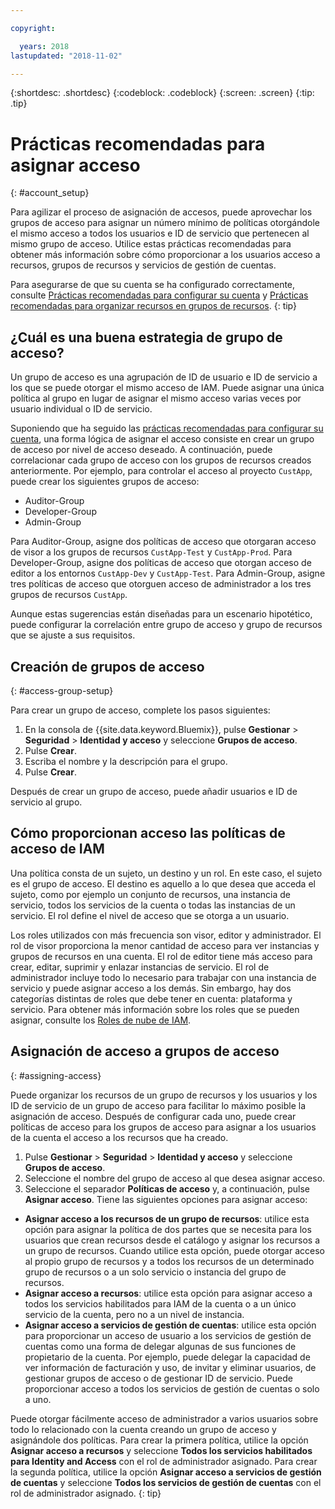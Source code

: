 ```yaml
---

copyright:

  years: 2018
lastupdated: "2018-11-02"

---
```


{:shortdesc: .shortdesc}
{:codeblock: .codeblock}
{:screen: .screen}
{:tip: .tip}

# Prácticas recomendadas para asignar acceso
{: #account_setup}

Para agilizar el proceso de asignación de accesos, puede aprovechar los grupos de acceso para asignar un número mínimo de políticas otorgándole el mismo acceso a todos los usuarios e ID de servicio que pertenecen al mismo grupo de acceso. Utilice estas prácticas recomendadas para obtener más información sobre cómo proporcionar a los usuarios acceso a recursos, grupos de recursos y servicios de gestión de cuentas.

Para asegurarse de que su cuenta se ha configurado correctamente, consulte [Prácticas recomendadas para configurar su cuenta](/docs/account/bp_account.html#account_setup) y [Prácticas recomendadas para organizar recursos en grupos de recursos](/docs/resources/bestpractice_rgs.html).
{: tip}

## ¿Cuál es una buena estrategia de grupo de acceso?

Un grupo de acceso es una agrupación de ID de usuario e ID de servicio a los que se puede otorgar el mismo acceso de IAM. Puede asignar una única política al grupo en lugar de asignar el mismo acceso varias veces por usuario individual o ID de servicio.

Suponiendo que ha seguido las [prácticas recomendadas para configurar su cuenta](/docs/account/bp_account.html#account_setup), una
forma lógica de asignar el acceso consiste en crear un grupo de acceso por nivel de acceso deseado. A continuación, puede correlacionar cada grupo de acceso con los grupos de recursos creados anteriormente. Por ejemplo, para controlar el acceso al proyecto `CustApp`, puede crear los siguientes grupos de acceso:

* Auditor-Group
* Developer-Group
* Admin-Group

Para Auditor-Group, asigne dos políticas de acceso que otorgaran acceso de visor a los grupos de recursos `CustApp-Test` y `CustApp-Prod`. Para Developer-Group, asigne dos políticas de acceso que otorgan acceso de editor a los entornos `CustApp-Dev` y `CustApp-Test`. Para Admin-Group, asigne tres políticas de acceso que otorguen acceso de administrador a los tres grupos de recursos `CustApp`. 

Aunque estas sugerencias están diseñadas para un escenario hipotético, puede configurar la correlación entre grupo de acceso y grupo de recursos que se ajuste a sus requisitos. 

## Creación de grupos de acceso
{: #access-group-setup}

Para crear un grupo de acceso, complete los pasos siguientes: 

1. En la consola de {{site.data.keyword.Bluemix}}, pulse **Gestionar** &gt; **Seguridad** &gt; **Identidad y acceso** y seleccione **Grupos de acceso**.
2. Pulse **Crear**.
3. Escriba el nombre y la descripción para el grupo.
4. Pulse **Crear**.

Después de crear un grupo de acceso, puede añadir usuarios e ID de servicio al grupo.

## Cómo proporcionan acceso las políticas de acceso de IAM

Una política consta de un sujeto, un destino y un rol. En este caso, el sujeto es el grupo de acceso. El destino es aquello a lo que desea que acceda el sujeto, como por ejemplo un conjunto de recursos, una instancia de servicio, todos los servicios de la cuenta o todas las instancias de un servicio. El rol define el nivel de acceso que se otorga a un usuario. 

Los roles utilizados con más frecuencia son visor, editor y administrador. El rol de visor proporciona la menor cantidad de acceso para ver instancias y grupos de recursos en una cuenta. El rol de editor tiene más acceso para crear, editar, suprimir y enlazar instancias de servicio. El rol de administrador incluye todo lo necesario para trabajar con una instancia de servicio y puede asignar acceso a los demás. Sin embargo, hay dos categorías distintas de roles que debe tener en cuenta: plataforma y servicio. Para obtener más información sobre los roles que se pueden asignar, consulte los [Roles de nube de IAM](/docs/iam/users_roles.html#iamusermanrol). 

## Asignación de acceso a grupos de acceso
{: #assigning-access}

Puede organizar los recursos de un grupo de recursos y los usuarios y los ID de servicio de un grupo de acceso para facilitar lo máximo posible la asignación de acceso. Después de configurar cada uno, puede crear políticas de acceso para los grupos de acceso para asignar a los usuarios de la cuenta el acceso a los recursos que ha creado. 

1. Pulse **Gestionar** &gt; **Seguridad** &gt; **Identidad y acceso** y seleccione **Grupos de acceso**.
2. Seleccione el nombre del grupo de acceso al que desea asignar acceso.
3. Seleccione el separador **Políticas de acceso** y, a continuación, pulse **Asignar acceso**. Tiene las siguientes opciones para asignar acceso:

  * **Asignar acceso a los recursos de un grupo de recursos**: utilice esta opción para asignar la política de dos partes que se necesita para los usuarios que crean recursos desde el catálogo y asignar los recursos a un grupo de recursos. Cuando utilice esta opción, puede otorgar acceso al propio grupo de recursos y a todos los recursos de un determinado grupo de recursos o a un solo servicio o instancia del grupo de recursos.
  * **Asignar acceso a recursos**: utilice esta opción para asignar acceso a todos los servicios habilitados para IAM de la cuenta o a un único servicio de la cuenta, pero no a un nivel de instancia.
  * **Asignar acceso a servicios de gestión de cuentas**: utilice esta opción para proporcionar un acceso de usuario a los servicios de gestión de cuentas como una forma de delegar algunas de sus funciones de propietario de la cuenta. Por ejemplo, puede delegar la capacidad de ver información de facturación y uso, de invitar y eliminar usuarios, de gestionar grupos de acceso o de gestionar ID de servicio. Puede proporcionar acceso a todos los servicios de gestión de cuentas o solo a uno.

Puede otorgar fácilmente acceso de administrador a varios usuarios sobre todo lo relacionado con la cuenta creando un grupo de acceso y asignándole dos políticas. Para crear la primera política, utilice la opción **Asignar acceso a recursos** y seleccione **Todos los servicios habilitados para Identity and Access** con el rol de administrador asignado. Para crear la segunda política, utilice la opción **Asignar acceso a servicios de gestión de cuentas** y seleccione **Todos los servicios de gestión de cuentas** con el rol de administrador asignado.
{: tip}

